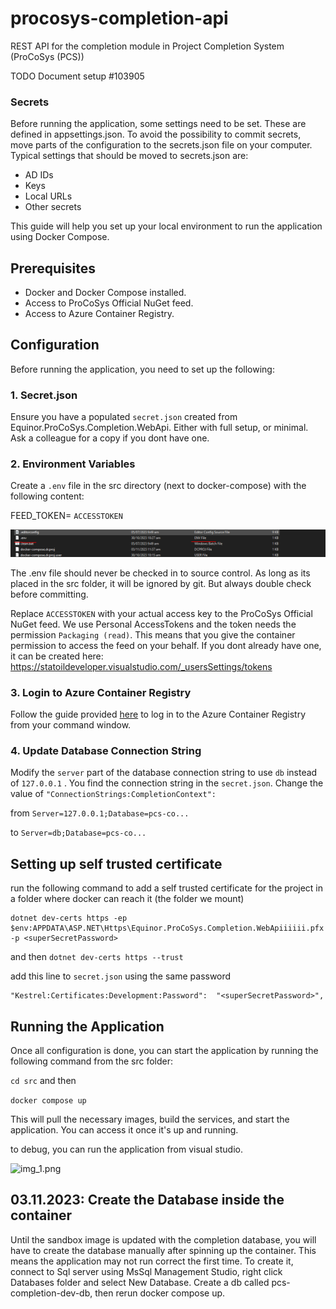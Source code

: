 # procosys-completion-api
REST API for the completion module in Project Completion System (ProCoSys (PCS))

TODO Document setup #103905

### Secrets
Before running the application, some settings need to be set. These are defined in appsettings.json. To avoid the possibility to commit secrets, move parts of the configuration to the secrets.json file on your computer.
Typical settings that should be moved to secrets.json are:
* AD IDs
* Keys
* Local URLs
* Other secrets


This guide will help you set up your local environment to run the application using Docker Compose.

## Prerequisites

- Docker and Docker Compose installed.
- Access to ProCoSys Official NuGet feed.
- Access to Azure Container Registry.

## Configuration

Before running the application, you need to set up the following:

### 1. Secret.json

Ensure you have a populated `secret.json` created from Equinor.ProCoSys.Completion.WebApi.
Either with full setup, or minimal.
Ask a colleague for a copy if you dont have one.

### 2. Environment Variables

Create a `.env` file in the src directory (next to docker-compose) with the following content:

FEED_TOKEN= `ACCESSTOKEN`

![img.png](img.png)

The .env file should never be checked in to source control. As long as its placed in the src folder, it will be ignored by git.
But always double check before committing.

Replace `ACCESSTOKEN` with your actual access key to the ProCoSys Official NuGet feed.
We use Personal AccessTokens and the token needs the permission `Packaging (read)`.
This means that you give the container permission to access the feed on your behalf.
If you dont already have one, it can be created here: https://statoildeveloper.visualstudio.com/_usersSettings/tokens

### 3. Login to Azure Container Registry

Follow the guide provided [here](https://github.com/equinor/procosys-infra/tree/master/db-dev) to log in to the Azure Container Registry from your command window.

### 4. Update Database Connection String

Modify the `server` part of the database connection string to use `db` instead of `127.0.0.1` .
You find the connection string in the `secret.json`. Change the value of  `"ConnectionStrings:CompletionContext":` 

from `Server=127.0.0.1;Database=pcs-co...`

to `Server=db;Database=pcs-co...`

## Setting up self trusted certificate

run the following command to add a self trusted certificate for the project in a folder where docker can reach it (the folder we mount)

```
dotnet dev-certs https -ep $env:APPDATA\ASP.NET\Https\Equinor.ProCoSys.Completion.WebApiiiiii.pfx -p <superSecretPassword>
```

and then
```dotnet dev-certs https --trust```

add this line to `secret.json` using the same password

```
"Kestrel:Certificates:Development:Password":  "<superSecretPassword>",
```

## Running the Application

Once all configuration is done, you can start the application by running the following command from the src folder:

`cd src` and then

```docker compose up```

This will pull the necessary images, build the services, and start the application. You can access it once it's up and running.

to debug, you can run the application from visual studio.

![img_1.png](img_1.png)

## 03.11.2023: Create the Database inside the container 
Until the sandbox image is updated with the completion database,
you will have to create the database manually after spinning up the container.
This means the application may not run correct the first time.
To create it, connect to Sql server using MsSql Management Studio, right click Databases folder and select New Database.
Create a db called pcs-completion-dev-db, then rerun docker compose up.